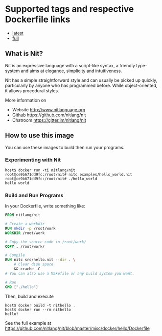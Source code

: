 # Supported tags and respective Dockerfile links

* [latest](https://github.com/nitlang/nit/blob/master/misc/docker/Dockerfile)
* [full](https://github.com/nitlang/nit/blob/master/misc/docker/full/Dockerfile)

## What is Nit?

Nit is an expressive language with a script-like syntax, a friendly type-system and aims at elegance, simplicity and intuitiveness.

Nit has a simple straightforward style and can usually be picked up quickly, particularly by anyone who has programmed before.
While object-oriented, it allows procedural styles.

More information on

* Website <http://www.nitlanguage.org>
* Github <https://github.com/nitlang/nit>
* Chatroom <https://gitter.im/nitlang/nit>

## How to use this image

You can use these images to build then run your programs.

### Experimenting with Nit

~~~
host$ docker run -ti nitlang/nit
root@ce9b671dd9fc:/root/nit# nitc examples/hello_world.nit
root@ce9b671dd9fc:/root/nit# ./hello_world
hello world
~~~

### Build and Run Programs

In your Dockerfile, write something like:

~~~Dockerfile
FROM nitlang/nit

# Create a workdir
RUN mkdir -p /root/work
WORKDIR /root/work

# Copy the source code in /root/work/
COPY . /root/work/

# Compile
RUN nitc src/hello.nit --dir . \
	# Clear disk space
	&& ccache -C
# You can also use a Makefile or any build system you want.

# Run
CMD ["./hello"]
~~~

Then, build and execute

~~~
host$ docker build -t nithello .
host$ docker run --rm nithello
hello!
~~~

See the full example at <https://github.com/nitlang/nit/blob/master/misc/docker/hello/Dockerfile>
